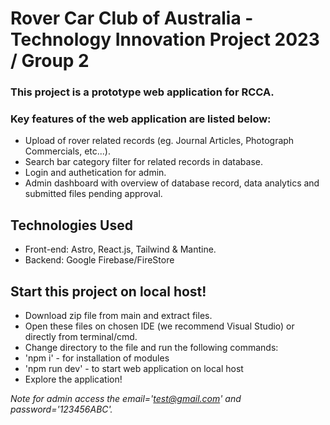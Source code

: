 # Rover Car Club of Australia - Technology Innovation Project 2023 / Group 2
### This project is a prototype web application for RCCA. 
### Key features of the web application are listed below: 
- Upload of rover related records (eg. Journal Articles, Photograph Commercials, etc...).
- Search bar category filter for related records in database.
- Login and authetication for admin.
- Admin dashboard with overview of database record, data analytics and submitted files pending approval.

## Technologies Used
- Front-end: Astro, React.js, Tailwind & Mantine.
- Backend: Google Firebase/FireStore

## Start this project on local host!
- Download zip file from main and extract files. 
- Open these files on chosen IDE (we recommend Visual Studio) or directly from terminal/cmd.
- Change directory to the file and run the following commands:
- 'npm i' - for installation of modules 
- 'npm run dev' -  to start web application on local host
- Explore the application!

*Note for admin access the email='test@gmail.com' and password='123456ABC'.*
